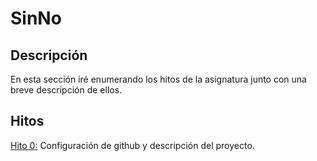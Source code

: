 # SinNo

## Descripción

En esta sección iré enumerando los hitos de la asignatura junto con una breve descripción de ellos.
 
## Hitos

 [Hito 0:](Hitos/Hito0) Configuración de github y descripción del proyecto.
